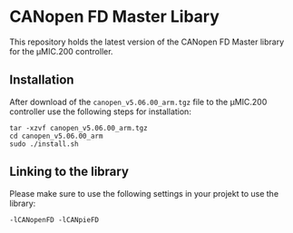 # CANopen FD Master Libary

This repository holds the latest version of the CANopen FD Master library for the µMIC.200 controller.


## Installation

After download of the `canopen_v5.06.00_arm.tgz` file to the µMIC.200 controller use the following
steps for installation:

```
tar -xzvf canopen_v5.06.00_arm.tgz
cd canopen_v5.06.00_arm
sudo ./install.sh
```

## Linking to the library

Please make sure to use the following settings in your projekt to use the library:

```
-lCANopenFD -lCANpieFD
```
  